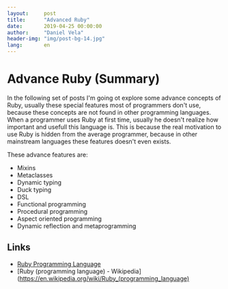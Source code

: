```yaml
---
layout:     post
title:      "Advanced Ruby"
date:       2019-04-25 00:00:00
author:     "Daniel Vela"
header-img: "img/post-bg-14.jpg"
lang:       en
---
```


# Advance Ruby (Summary)

In the following set of posts I'm going ot explore some advance concepts of Ruby, usually these special features most of programmers don't use, because these concepts are not found in other programming languages. When a programmer uses Ruby at first time, usually he doesn't realize how important and usefull this language is. This is because the real motivation to use Ruby is hidden from the average programmer, because in other mainstream languages these features doesn't even exists.

These advance features are:

- Mixins
- Metaclasses
- Dynamic typing
- Duck typing
- DSL
- Functional programming
- Procedural programming
- Aspect oriented programming 
- Dynamic reflection and metaprogramming

## Links

- [Ruby Programming Language](https://www.ruby-lang.org/en/)
- [Ruby (programming language) - Wikipedia](https://en.wikipedia.org/wiki/Ruby_(programming_language)